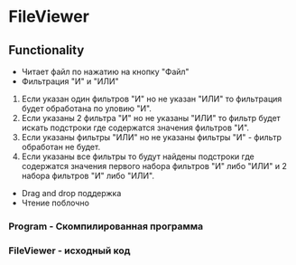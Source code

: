 # FileViewer
## Functionality
- Читает файл по нажатию на кнопку "Файл"
- Фильтрация "И" и "ИЛИ"
1. Если указан один фильтров "И" но не указан "ИЛИ" то фильтрация будет обработана по уловию "И".
2. Если указаны 2 фильтра "И" но не указаны "ИЛИ" то фильтр будет искать подстроки где содержатся значения фильтров "И".
3. Если указаны фильтры "ИЛИ" но не указаны фильтры "И" - фильтр обработан не будет.
4. Если указаны все фильтры то будут найдены подстроки где содержатся значения первого набора фильтров "И" либо "ИЛИ" и 2 набора фильтров "И" либо "ИЛИ". 
- Drag and drop поддержка
- Чтение поблочно

### Program - Скомпилированная программа
### FileViewer - исходный код
